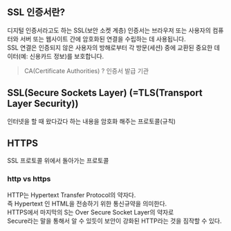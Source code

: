 ## SSL 인증서란?
디지털 인증서라고도 하는 SSL(보안 소켓 계층) 인증서는 브라우저 또는 사용자의 컴퓨터와 서버 또는 웹사이트 간에 암호화된 연결을 수립하는 데 사용됩니다.   
SSL 연결은 인증되지 않은 사용자의 방해로부터 각 방문(세션) 중에 교환된 중요한 데이터(예: 신용카드 정보)를 보호합니다.
> CA(Certificate Authorities) ? 인증서 발급 기관

## SSL(Secure Sockets Layer) (=TLS(Transport Layer Security))
인터넷을 할 때 왔다갔다 하는 내용을 암호화 해주는 프로토콜(규칙)  
   
## HTTPS
SSL 프로토콜 위에서 돌아가는 프로토콜

### http vs https
HTTP는 Hypertext Transfer Protocol의 약자다.   
즉 Hypertext 인 HTML을 전송하기 위한 통신규약을 의미한다.   
HTTPS에서 마지막의 S는 Over Secure Socket Layer의 약자로   
Secure라는 말을 통해서 알 수 있듯이 보안이 강화된 HTTP라는 것을 짐작할 수 있다. 
